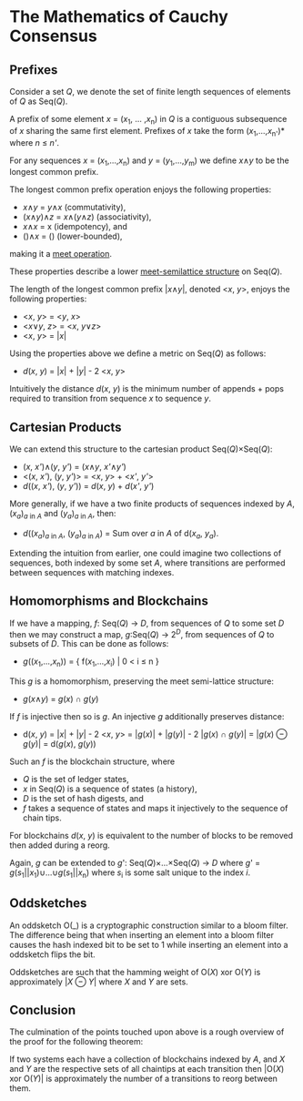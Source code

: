 # The Mathematics of Cauchy Consensus
## Prefixes
Consider a set *Q*, we denote the set of finite length sequences of elements of *Q* as Seq(*Q*).

A prefix of some element *x* = (*x*<sub>1</sub>, ... ,*x*<sub>n</sub>) in *Q* is a contiguous subsequence of *x* sharing the same first element. Prefixes of *x* take the form (*x*<sub>1</sub>,...,*x*<sub>n'</sub>)* where *n* ≤ *n'*.

For any sequences *x* = (*x*<sub>1</sub>,...,*x*<sub>n</sub>) and *y* = (*y*<sub>1</sub>,...,*y*<sub>m</sub>) we define *x*∧*y* to be the longest common prefix. 

The longest common prefix operation enjoys the following properties:
* *x*∧*y* = *y*∧*x* (commutativity),
* (*x*∧*y*)∧*z* = *x*∧(*y*∧*z*) (associativity),
* *x*∧*x* = x (idempotency), and
* ()∧*x* = () (lower-bounded),

making it a [meet operation](https://en.wikipedia.org/wiki/Join_and_meet).

These properties describe a lower [meet-semilattice structure](https://en.wikipedia.org/wiki/Semilattice) on Seq(*Q*).

The length of the longest common prefix |*x*∧*y*|, denoted <*x*, *y*>, enjoys the following properties:
* <*x*, *y*> = <*y*, *x*>
* <*x*∨*y*, *z*> = <*x*, *y*∨*z*>
* <*x*, *y*> = |*x*|

Using the properties above we define a metric on Seq(*Q*) as follows:
* *d*(*x*, *y*) = |*x*| + |*y*| - 2 <*x*, *y*>

Intuitively the distance *d*(*x*, *y*) is the minimum number of appends + pops required to transition from sequence *x* to sequence *y*.

## Cartesian Products
We can extend this structure to the cartesian product Seq(*Q*)×Seq(*Q*):
* (*x*, *x'*)∧(*y*, *y'*) = (*x*∧*y*, *x'*∧*y'*)
* <(*x*, *x'*), (*y*, *y'*)> = <*x*, *y*> + <*x'*, *y'*>
* *d*((*x*, *x'*), (*y*, *y'*)) = *d*(*x*, *y*) + *d*(*x'*, *y'*)

More generally, if we have a two finite products of sequences indexed by *A*, (*x*<sub>*a*</sub>)<sub>*a* in *A*</sub> and (*y*<sub>*a*</sub>)<sub>*a* in *A*</sub>, then:
* *d*((*x*<sub>*a*</sub>)<sub>*a* in *A*</sub>, (*y*<sub>*a*</sub>)<sub>*a* in *A*</sub>) = Sum over *a* in *A* of d(*x*<sub>*a*</sub>, *y*<sub>*a*</sub>).

Extending the intuition from earlier, one could imagine two collections of sequences, both indexed by some set *A*, where transitions are performed between sequences with matching indexes.

## Homomorphisms and Blockchains
If we have a mapping, *f*: Seq(*Q*) -> *D*, from sequences of *Q* to some set *D* then we may construct a map, *g*:Seq(*Q*) -> 2<sup>*D*</sup>, from sequences of *Q* to subsets of *D*. This can be done as follows:
* *g*((*x*<sub>1</sub>,...,*x*<sub>n</sub>)) = { f(*x*<sub>1</sub>,...,*x*<sub>i</sub>) | 0 < i ≤ n }

This *g* is a homomorphism, preserving the meet semi-lattice structure:
* *g*(*x*∧*y*) = *g*(*x*) ∩ *g*(*y*)

If *f* is injective then so is *g*. An injective *g* additionally preserves distance:
* d(*x*, *y*) = |*x*| + |*y*| - 2 <*x*, *y*> = |*g*(*x*)| + |*g*(*y*)| - 2 |*g*(*x*) ∩ *g*(*y*)| = |*g*(*x*) ⊖ *g*(*y*)| = d(*g*(*x*), *g*(*y*))

Such an *f* is the blockchain structure, where 
* *Q* is the set of ledger states,
* *x* in Seq(*Q*) is a sequence of states (a history),
* *D* is the set of hash digests, and
* *f* takes a sequence of states and maps it injectively to the sequence of chain tips.

For blockchains *d*(*x*, *y*) is equivalent to the number of blocks to be removed then added during a reorg.

Again, *g* can be extended to *g*': Seq(*Q*)×...×Seq(*Q*) -> *D* where *g*' = *g*(*s*<sub>1</sub>||*x*<sub>1</sub>)∪...∪*g*(*s*<sub>1</sub>||*x*<sub>n</sub>) where *s*<sub>i</sub> is some salt unique to the index *i*.

## Oddsketches
An oddsketch O(_) is a cryptographic construction similar to a bloom filter. The difference being that when inserting an element into a bloom filter causes the hash indexed bit to be set to 1 while inserting an element into a oddsketch flips the bit.

Oddsketches are such that the hamming weight of O(*X*) xor O(*Y*) is approximately |*X* ⊖ *Y*| where *X* and *Y* are sets.

## Conclusion
The culmination of the points touched upon above is a rough overview of the proof for the following theorem:

If two systems each have a collection of blockchains indexed by *A*, and *X* and *Y* are the respective sets of all chaintips at each transition then |O(*X*) xor O(*Y*)| is approximately the number of a transitions to reorg between them.
